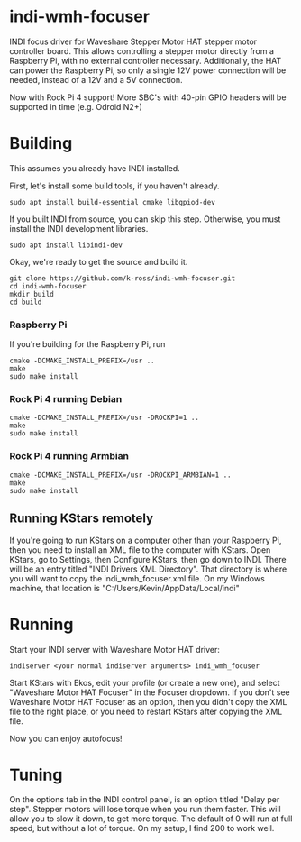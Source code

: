 # indi-wmh-focuser
INDI focus driver for Waveshare Stepper Motor HAT stepper motor controller board. This allows controlling a stepper motor directly from a Raspberry Pi, with no external controller necessary. Additionally, the HAT can power the Raspberry Pi, so only a single 12V power connection will be needed, instead of a 12V and a 5V connection.

Now with Rock Pi 4 support! More SBC's with 40-pin GPIO headers will be supported in time (e.g. Odroid N2+)

# Building
This assumes you already have INDI installed.

First, let's install some build tools, if you haven't already.
```
sudo apt install build-essential cmake libgpiod-dev
```

If you built INDI from source, you can skip this step. Otherwise, you must install the INDI development libraries.
```
sudo apt install libindi-dev
```

Okay, we're ready to get the source and build it.
```
git clone https://github.com/k-ross/indi-wmh-focuser.git
cd indi-wmh-focuser
mkdir build
cd build
```

### Raspberry Pi
If you're building for the Raspberry Pi, run
```
cmake -DCMAKE_INSTALL_PREFIX=/usr ..
make
sudo make install
```
### Rock Pi 4 running Debian
```
cmake -DCMAKE_INSTALL_PREFIX=/usr -DROCKPI=1 ..
make
sudo make install
```
### Rock Pi 4 running Armbian
```
cmake -DCMAKE_INSTALL_PREFIX=/usr -DROCKPI_ARMBIAN=1 ..
make
sudo make install
```
## Running KStars remotely
If you're going to run KStars on a computer other than your Raspberry Pi, then you need to install an XML file to the computer with KStars. Open KStars, go to Settings, then Configure KStars, then go down to INDI. There will be an entry titled "INDI Drivers XML Directory". That directory is where you will want to copy the indi_wmh_focuser.xml file. On my Windows machine, that location is "C:/Users/Kevin/AppData/Local/indi"

# Running
Start your INDI server with Waveshare Motor HAT driver:

`indiserver <your normal indiserver arguments> indi_wmh_focuser`

Start KStars with Ekos, edit your profile (or create a new one), and select "Waveshare Motor HAT Focuser" in the Focuser dropdown. If you don't see Waveshare Motor HAT Focuser as an option, then you didn't copy the XML file to the right place, or you need to restart KStars after copying the XML file.

Now you can enjoy autofocus!

# Tuning
On the options tab in the INDI control panel, is an option titled "Delay per step". Stepper motors will lose torque when you run them faster. This will allow you to slow it down, to get more torque. The default of 0 will run at full speed, but without a lot of torque. On my setup, I find 200 to work well. 
